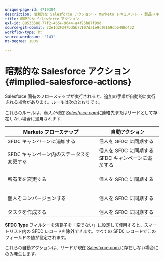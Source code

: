 ```yaml
---
unique-page-id: 4719304
description: 暗黙的な Salesforce アクション - Marketo ドキュメント - 製品ドキュメント
title: 暗黙的な Salesforce アクション
exl-id: 88533588-77f2-465e-9644-a4f95b87f99d
source-git-commit: 72e1d29347bd5b77107da1e9c30169cb6490c432
workflow-type: ht
source-wordcount: '143'
ht-degree: 100%

---
```


# 暗黙的な Salesforce アクション {#implied-salesforce-actions}

Salesforce 固有のフローステップが実行されると、追加の手順が自動的に実行される場合があります。ルールは次のとおりです。

これらのルールは、_個人が現在 [Salesforce.com ](https://Salesforce.com)_&#x200B;に連絡先またはリードとして存在しない場合に適用されます。

<table> 
 <thead> 
  <tr> 
   <th>Marketo フローステップ</th> 
   <th>自動アクション</th> 
  </tr> 
 </thead> 
 <tbody> 
  <tr> 
   <td>SFDC キャンペーンに追加する</td> 
   <td>個人を SFDC に同期する</td> 
  </tr> 
  <tr> 
   <td>SFDC キャンペーン内のステータスを変更する</td> 
   <td>個人を SFDC に同期する<br>SFDC キャンペーンに追加する</td> 
  </tr> 
  <tr> 
   <td>所有者を変更する</td> 
   <td><p>個人を SFDC に同期する</p></td> 
  </tr> 
  <tr> 
   <td>個人をコンバージョンする</td> 
   <td><p>個人を SFDC に同期する</p></td> 
  </tr> 
  <tr> 
   <td>タスクを作成する</td> 
   <td>個人を SFDC に同期する</td> 
  </tr> 
 </tbody> 
</table>

**SFDC Type** フィルターを演算子を「空でない」に設定して使用すると、スマートリスト内の SFDC レコードを除外できます。すべての SFDC レコードでこのフィールドの値が設定されます。

これらの自動アクションは、リードが現在 [Salesforce.com ](https://salesforce.com) に存在しない場合にのみ発生します。
